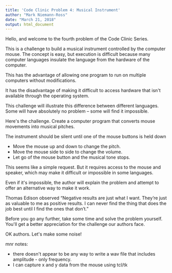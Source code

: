 ```yaml
---
title: 'Code Clinic Problem 4: Musical Instrument'
author: "Mark Niemann-Ross"
date: "March 21, 2018"
output: html_document
---
```


Hello, and welcome to the fourth problem of the Code Clinic Series.

This is a challenge to build a musical instrument controlled by the computer mouse.
The concept is easy, but execution is difficult because many computer languages insulate the language from the hardware of the computer.

This has the advantage of allowing one program to run on multiple computers without modifications.

It has the disadvantage of making it difficult to access hardware that isn't available through the operating system.

This challenge will illustrate this difference between different languages. Some will have absolutely no problem – some will find it impossible.

Here's the challenge. Create a computer program that converts mouse movements into musical pitches.

The instrument should be silent until one of the mouse buttons is held down
- Move the mouse up and down to change the pitch.
- Move the mouse side to side to change the volume.
- Let go of the mouse button and the musical tone stops.

This seems like a simple request. But it requires access to the mouse and speaker, which may make it difficult or impossible in some languages.

Even if it's impossible, the author will explain the problem and attempt to offer an alternative way to make it work.

Thomas Edison observed “Negative results are just what I want. They’re just as valuable to me as positive results. I can never find the thing that does the job best until I find the ones that don’t.”

Before you go any further, take some time and solve the problem yourself. You'll get a better appreciation for the challenge our authors face.

OK authors. Let's make some noise!

mnr notes:
- there doesn't appear to be any way to write a wav file that includes amplitude - only frequency.
- I can capture x and y data from the mouse using tcl/tk

